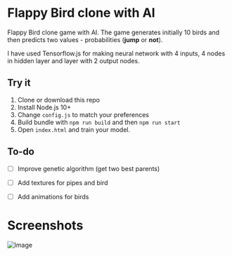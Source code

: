# Flappy Bird clone with AI

Flappy Bird clone game with AI. The game generates initially 10 birds and then predicts two values - probabilities (**jump** or **not**).

I have used Tensorflow.js for making neural network with 4 inputs, 4 nodes in hidden layer and layer with 2 output nodes.

## Try it

 1. Clone or download this repo
 2. Install Node.js 10+
 3. Change `config.js` to match your preferences
 4. Build bundle with `npm run build` and then `npm run start`
 5. Open `index.html` and train your model.

## To-do

 - [ ] Improve genetic algorithm (get two best parents)
 - [ ] Add textures for pipes and bird
 - [ ] Add animations for birds


# Screenshots

![Image](https://imgur.com/dZfCKhQ.png)